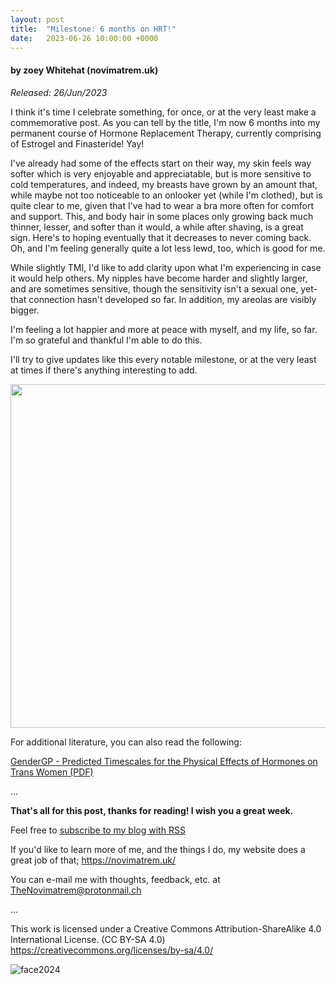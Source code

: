 ```yaml
---
layout: post
title:  "Milestone: 6 months on HRT!"
date:   2023-06-26 10:00:00 +0000
---
```

#### by zoey Whitehat (novimatrem.uk)
*Released: 26/Jun/2023*

I think it's time I celebrate something, for once, or at the very least make a commemorative post. As you can tell by the title, I'm now 6 months into my permanent course of Hormone Replacement Therapy, currently comprising of Estrogel and Finasteride! Yay!

I've already had some of the effects start on their way, my skin feels way softer which is very enjoyable and appreciatable, but is more sensitive to cold temperatures, and indeed, my breasts have grown by an amount that, while maybe not too noticeable to an onlooker yet (while I'm clothed), but is quite clear to me, given that I've had to wear a bra more often for comfort and support. This, and body hair in some places only growing back much thinner, lesser, and softer than it would, a while after shaving, is a great sign. Here's to hoping eventually that it decreases to never coming back. Oh, and I'm feeling generally quite a lot less lewd, too, which is good for me.

While slightly TMI, I'd like to add clarity upon what I'm experiencing in case it would help others. My nipples have become harder and slightly larger, and are sometimes sensitive, though the sensitivity isn't a sexual one, yet- that connection hasn't developed so far. In addition, my areolas are visibly bigger.

I'm feeling a lot happier and more at peace with myself, and my life, so far. I'm so grateful and thankful I'm able to do this.

I'll try to give updates like this every notable milestone, or at the very least at times if there's anything interesting to add.

<img src="https://gitlab.com/Novimatrem/blog/-/raw/master/_postImagesUsed/hrt0.png" style="height:auto; width:550px;">

For additional literature, you can also read the following:

<a href="https://www.gendergp.com/wp-content/uploads/2021/07/GenderGP_Factsheet_PredictedTimescalesForThePhysicalEffectsOfHormones_ForTransWomen_2021_07_08.pdf" target="_blank">GenderGP - Predicted Timescales for the Physical Effects of Hormones on Trans Women (PDF)</a>

...

**That's all for this post, thanks for reading! I wish you a great week.**

Feel free to <a href="https://novimatrem.gitlab.io/blog/feed.xml" style="#008148" target="_blank">subscribe to my blog with RSS</a>

If you'd like to learn more of me, and the things I do, my website does a great job of that; <a href="https://novimatrem.uk/" style="#008148" target="_blank">https://novimatrem.uk/</a>

You can e-mail me with thoughts, feedback, etc. at [TheNovimatrem@protonmail.ch](mailto:TheNovimatrem@protonmail.ch)

...

This work is licensed under a Creative Commons Attribution-ShareAlike 4.0 International License. (CC BY-SA 4.0)
<a href="https://creativecommons.org/licenses/by-sa/4.0/" target="_blank">https://creativecommons.org/licenses/by-sa/4.0/</a>

![face2024](https://gitlab.com/Novimatrem/blog/-/raw/master/face2024.png)
